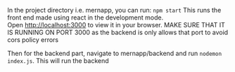 In the project directory i.e. mernapp, you can run: `npm start` 
This runs the front end made using react in the development mode.\
Open [http://localhost:3000](http://localhost:3000) to view it in your browser.
MAKE SURE THAT IT IS RUNNING ON PORT 3000 as the backend is only allows that port to avoid cors policy errors

Then for the backend part, navigate to mernapp/backend and run `nodemon index.js`. This will run the backend




